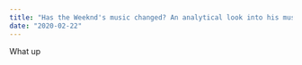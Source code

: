 ```yaml
---
title: "Has the Weeknd's music changed? An analytical look into his music"
date: "2020-02-22"
---
```


What up

